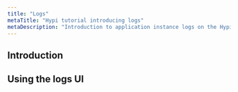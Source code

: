 ```yaml
---
title: "Logs"
metaTitle: "Hypi tutorial introducing logs"
metaDescription: "Introduction to application instance logs on the Hypi platform"
---
```


## Introduction

## Using the logs UI
